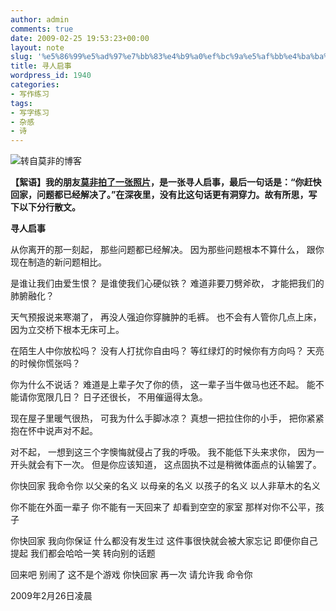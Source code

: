 ```yaml
---
author: admin
comments: true
date: 2009-02-25 19:53:23+00:00
layout: note
slug: '%e5%86%99%e5%ad%97%e7%bb%83%e4%b9%a0%ef%bc%9a%e5%af%bb%e4%ba%ba%e5%90%af%e4%ba%8b'
title: 寻人启事
wordpress_id: 1940
categories:
- 写作练习
tags:
- 写字练习
- 杂感
- 诗
---
```


![转自莫非的博客](http://farm4.static.flickr.com/3304/3308967903_ffb05aa41f.jpg?v=0)

**【絮语】我的朋友[莫非拍了一张照片](http://motalk.ycool.com/post.3048697.html)，是一张寻人启事，最后一句话是：“你赶快回家，问题都已经解决了。”在深夜里，没有比这句话更有洞穿力。故有所思，写下以下分行散文。**

**寻人启事**

从你离开的那一刻起，
那些问题都已经解决。
因为那些问题根本不算什么，
跟你现在制造的新问题相比。

是谁让我们由爱生恨？
是谁使我们心硬似铁？
难道非要刀劈斧砍，
才能把我们的肺腑融化？

天气预报说来寒潮了，
再没人强迫你穿臃肿的毛裤。
也不会有人管你几点上床，
因为立交桥下根本无床可上。

在陌生人中你放松吗？
没有人打扰你自由吗？
等红绿灯的时候你有方向吗？
天亮的时候你慌张吗？

你为什么不说话？
难道是上辈子欠了你的债，
这一辈子当牛做马也还不起。
能不能请你宽限几日？
日子还很长，
不用催逼得太急。

现在屋子里暖气很热，
可我为什么手脚冰凉？
真想一把拉住你的小手，
把你紧紧抱在怀中说声对不起。

对不起，
一想到这三个字懊悔就侵占了我的呼吸。
我不能低下头来求你，
因为一开头就会有下一次。
但是你应该知道，
这点固执不过是稍微体面点的认输罢了。

你快回家
我命令你
以父亲的名义
以母亲的名义
以孩子的名义
以人非草木的名义

你不能在外面一辈子
你不能有一天回来了
却看到空空的家室
那样对你不公平，孩子

你快回家
我向你保证
什么都没有发生过
这件事很快就会被大家忘记
即便你自己提起
我们都会哈哈一笑
转向别的话题

回来吧
别闹了
这不是个游戏
你快回家
再一次
请允许我
命令你

2009年2月26日凌晨
